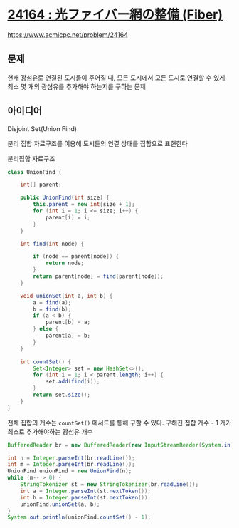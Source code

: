 # [24164 : 光ファイバー網の整備 (Fiber)](https://www.acmicpc.net/problem/24164)
https://www.acmicpc.net/problem/24164

## 문제
현재 광섬유로 연결된 도시들이 주어질 때, 모든 도시에서 모든 도시로 연결할 수 있게 최소 몇 개의 광섬유를 추가해야 하는지를 구하는 문제

## 아이디어
Disjoint Set(Union Find)

분리 집합 자료구조를 이용해 도시들의 연결 상태를 집합으로 표현한다

분리집합 자료구조
```java
class UnionFind {

    int[] parent;

    public UnionFind(int size) {
        this.parent = new int[size + 1];
        for (int i = 1; i <= size; i++) {
            parent[i] = i;
        }
    }

    int find(int node) {

        if (node == parent[node]) {
            return node;
        }
        return parent[node] = find(parent[node]);
    }

    void unionSet(int a, int b) {
        a = find(a);
        b = find(b);
        if (a < b) {
            parent[b] = a;
        } else {
            parent[a] = b;
        }
    }

    int countSet() {
        Set<Integer> set = new HashSet<>();
        for (int i = 1; i < parent.length; i++) {
            set.add(find(i));
        }
        return set.size();
    }
}
```

전체 집합의 개수는 `countSet()` 메서드를 통해 구할 수 있다. 구해진 집합 개수 - 1 개가 최소로 추가해야하는 광섬유 개수
```java
BufferedReader br = new BufferedReader(new InputStreamReader(System.in));

int n = Integer.parseInt(br.readLine());
int m = Integer.parseInt(br.readLine());
UnionFind unionFind = new UnionFind(n);
while (m-- > 0) {
    StringTokenizer st = new StringTokenizer(br.readLine());
    int a = Integer.parseInt(st.nextToken());
    int b = Integer.parseInt(st.nextToken());
    unionFind.unionSet(a, b);
}
System.out.println(unionFind.countSet() - 1);
```